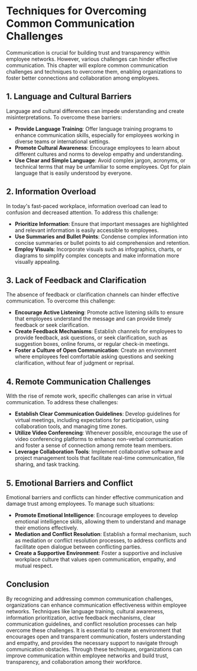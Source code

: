Techniques for Overcoming Common Communication Challenges
==================================================================

Communication is crucial for building trust and transparency within employee networks. However, various challenges can hinder effective communication. This chapter will explore common communication challenges and techniques to overcome them, enabling organizations to foster better connections and collaboration among employees.

**1. Language and Cultural Barriers**
-------------------------------------

Language and cultural differences can impede understanding and create misinterpretations. To overcome these barriers:

* **Provide Language Training**: Offer language training programs to enhance communication skills, especially for employees working in diverse teams or international settings.
* **Promote Cultural Awareness**: Encourage employees to learn about different cultures and norms to develop empathy and understanding.
* **Use Clear and Simple Language**: Avoid complex jargon, acronyms, or technical terms that may be unfamiliar to some employees. Opt for plain language that is easily understood by everyone.

**2. Information Overload**
---------------------------

In today's fast-paced workplace, information overload can lead to confusion and decreased attention. To address this challenge:

* **Prioritize Information**: Ensure that important messages are highlighted and relevant information is easily accessible to employees.
* **Use Summaries and Bullet Points**: Condense complex information into concise summaries or bullet points to aid comprehension and retention.
* **Employ Visuals**: Incorporate visuals such as infographics, charts, or diagrams to simplify complex concepts and make information more visually appealing.

**3. Lack of Feedback and Clarification**
-----------------------------------------

The absence of feedback or clarification channels can hinder effective communication. To overcome this challenge:

* **Encourage Active Listening**: Promote active listening skills to ensure that employees understand the message and can provide timely feedback or seek clarification.
* **Create Feedback Mechanisms**: Establish channels for employees to provide feedback, ask questions, or seek clarification, such as suggestion boxes, online forums, or regular check-in meetings.
* **Foster a Culture of Open Communication**: Create an environment where employees feel comfortable asking questions and seeking clarification, without fear of judgment or reprisal.

**4. Remote Communication Challenges**
--------------------------------------

With the rise of remote work, specific challenges can arise in virtual communication. To address these challenges:

* **Establish Clear Communication Guidelines**: Develop guidelines for virtual meetings, including expectations for participation, using collaboration tools, and managing time zones.
* **Utilize Video Conferencing**: Whenever possible, encourage the use of video conferencing platforms to enhance non-verbal communication and foster a sense of connection among remote team members.
* **Leverage Collaboration Tools**: Implement collaborative software and project management tools that facilitate real-time communication, file sharing, and task tracking.

**5. Emotional Barriers and Conflict**
--------------------------------------

Emotional barriers and conflicts can hinder effective communication and damage trust among employees. To manage such situations:

* **Promote Emotional Intelligence**: Encourage employees to develop emotional intelligence skills, allowing them to understand and manage their emotions effectively.
* **Mediation and Conflict Resolution**: Establish a formal mechanism, such as mediation or conflict resolution processes, to address conflicts and facilitate open dialogue between conflicting parties.
* **Create a Supportive Environment**: Foster a supportive and inclusive workplace culture that values open communication, empathy, and mutual respect.

Conclusion
----------

By recognizing and addressing common communication challenges, organizations can enhance communication effectiveness within employee networks. Techniques like language training, cultural awareness, information prioritization, active feedback mechanisms, clear communication guidelines, and conflict resolution processes can help overcome these challenges. It is essential to create an environment that encourages open and transparent communication, fosters understanding and empathy, and provides the necessary support to navigate through communication obstacles. Through these techniques, organizations can improve communication within employee networks and build trust, transparency, and collaboration among their workforce.
